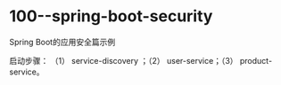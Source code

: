 # 100--spring-boot-security

Spring Boot的应用安全篇示例

启动步骤：
（1） service-discovery ；（2） user-service；（3） product-service。
